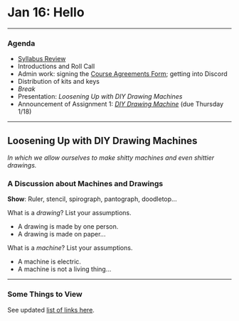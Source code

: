 # Jan 16: Hello

---

### Agenda

* [Syllabus Review](../../../syllabus/60-225_syllabus_spring_2024.md)
* Introductions and Roll Call
* Admin work: signing the [Course Agreements Form](https://forms.gle/aJ3QvYeEK2PkCnYU6); getting into Discord
* Distribution of kits and keys
* *Break*
* Presentation: *Loosening Up with DIY Drawing Machines*
* Announcement of Assignment 1: [*DIY Drawing Machine*](../../../assignments/01_diy_drawing_machine/README.md) (due Thursday 1/18)


---

## Loosening Up with DIY Drawing Machines

*In which we allow ourselves to make shitty machines and even shittier drawings.* 

### A Discussion about Machines and Drawings

**Show**: Ruler, stencil, spirograph, pantograph, doodletop...

What is a *drawing*? List your assumptions.

* A drawing is made by one person.
* A drawing is made on paper...

What is a *machine*? List your assumptions.

* A machine is electric.
* A machine is not a living thing...



---

### Some Things to View

See updated [list of links here](../../../assignments/01_diy_drawing_machine/list.md).